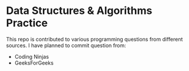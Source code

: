 # Data Structures & Algorithms Practice

This repo is contributed to various programming questions from different sources.
I have planned to commit question from:
  - Coding Ninjas
  - GeeksForGeeks
